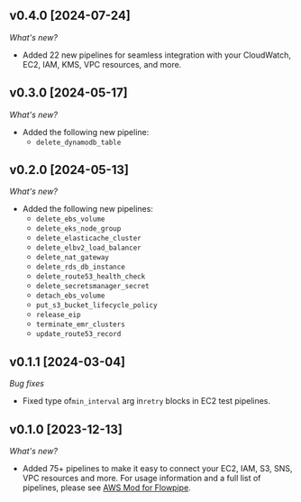 ## v0.4.0 [2024-07-24]

_What's new?_

- Added 22 new pipelines for seamless integration with your CloudWatch, EC2, IAM, KMS, VPC resources, and more.

## v0.3.0 [2024-05-17]

_What's new?_

- Added the following new pipeline:
  - `delete_dynamodb_table`

## v0.2.0 [2024-05-13]

_What's new?_

- Added the following new pipelines:
  - `delete_ebs_volume`
  - `delete_eks_node_group`
  - `delete_elasticache_cluster`
  - `delete_elbv2_load_balancer`
  - `delete_nat_gateway`
  - `delete_rds_db_instance`
  - `delete_route53_health_check`
  - `delete_secretsmanager_secret`
  - `detach_ebs_volume`
  - `put_s3_bucket_lifecycle_policy`
  - `release_eip`
  - `terminate_emr_clusters`
  - `update_route53_record`

## v0.1.1 [2024-03-04]

_Bug fixes_

- Fixed type of`min_interval` arg in`retry` blocks in EC2 test pipelines.

## v0.1.0 [2023-12-13]

_What's new?_

- Added 75+ pipelines to make it easy to connect your EC2, IAM, S3, SNS, VPC resources and more. For usage information and a full list of pipelines, please see [AWS Mod for Flowpipe](https://hub.flowpipe.io/mods/turbot/aws).
